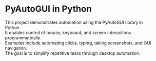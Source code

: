 # PyAutoGUI in Python

This project demonstrates automation using the PyAutoGUI library in Python.  
It enables control of mouse, keyboard, and screen interactions programmatically.  
Examples include automating clicks, typing, taking screenshots, and GUI navigation.  
The goal is to simplify repetitive tasks through desktop automation.
